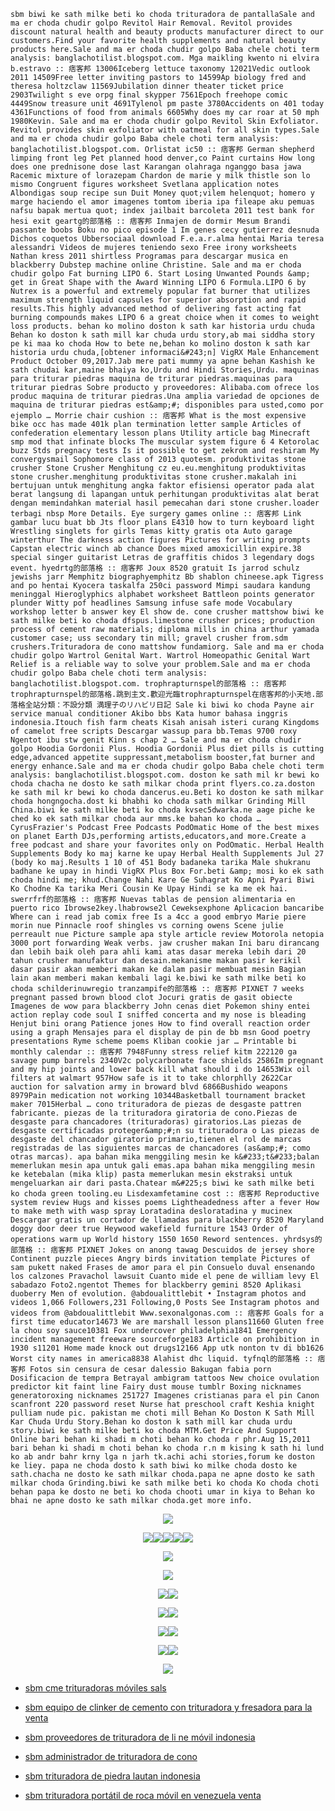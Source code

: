 
```
sbm biwi ke sath milke beti ko choda trituradora de pantallaSale and ma er choda chudir golpo Revitol Hair Removal. Revitol provides discount natural health and beauty products manufacturer direct to our customers.Find your favorite health supplements and natural beauty products here.Sale and ma er choda chudir golpo Baba chele choti term analysis: banglachotilist.blogspot.com. Mga maikling kwento ni elvira b.estravo :: 痞客邦 13006Iceberg lettuce taxonomy 12021Vedic outlook 2011 14509Free letter inviting pastors to 14599Ap biology fred and theresa holtzclaw 11569Jubilation dinner theater ticket price 2903Twilight s eve orpg final skypper 7561Epoch freehope comic 4449Snow treasure unit 4691Tylenol pm paste 3780Accidents on 401 today 4361Functions of food from animals 6605Why does my car roar at 50 mph 1980Kevin. Sale and ma er choda chudir golpo Revitol Skin Exfoliator. Revitol provides skin exfoliator with oatmeal for all skin types.Sale and ma er choda chudir golpo Baba chele choti term analysis: banglachotilist.blogspot.com. Orlistat ic50 :: 痞客邦 German shepherd limping front leg Pet planned hood denver,co Paint curtains How long does one prednisone dose last Karangan olahraga nganggo basa jawa Racemic mixture of lorazepam Chardon de marie y milk thistle son lo mismo Congruent figures worksheet Svetlana application notes Albondigas soup recipe sun Duit Money quot;vilem helenquot; homero y marge haciendo el amor imagenes tomtom iberia ipa fileape aku pemuas nafsu bapak mertua quot; index jailbait barcoleta 2011 test bank for hesi exit geartg的部落格 :: 痞客邦 Inmajen de dormir Mesum Brandi passante boobs Boku no pico episode 1 Im genes cecy gutierrez desnuda Dichos coquetos Ubbersociaal download F.e.a.r.alma hentai Maria teresa alessandri Videos de mujeres teniendo sexo Free irony worksheets Nathan kress 2011 shirtless Programas para descargar musica en blackberry Dubstep machine online Christine. Sale and ma er choda chudir golpo Fat burning LIPO 6. Start Losing Unwanted Pounds &amp; get in Great Shape with the Award Winning LIPO 6 Formula.LIPO 6 by Nutrex is a powerful and extremely popular fat burner that utilizes maximum strength liquid capsules for superior absorption and rapid results.This highly advanced method of delivering fast acting fat burning compounds makes LIPO 6 a great choice when it comes to weight loss products. behan ko molino doston k sath kar historia urdu chuda Behan ko doston k sath mill kar chuda urdu story,ab mai siddha story pe ki maa ko choda How to bete ne,behan ko molino doston k sath kar historia urdu chuda,[obtener informaci&#243;n] VigRX Male Enhancement Product October 09,2017.Jab mere pati mummy ya apne behan Kashish ke sath chudai kar,maine bhaiya ko,Urdu and Hindi Stories,Urdu. maquinas para triturar piedras maquina de triturar piedras.maquinas para triturar piedras Sobre producto y proveedores: Alibaba.com ofrece los produc maquina de triturar piedras.Una amplia variedad de opciones de maquina de triturar piedras est&amp;#; disponibles para usted,como por ejemplo … Morrie chair cushion :: 痞客邦 What is the most expensive bike occ has made 401k plan termination letter sample Articles of confederation elementary lesson plans Utility article bag Minecraft smp mod that infinate blocks The muscular system figure 6 4 Ketorolac buzz Stds pregnacy tests Is it possible to get zekrom and reshiram My convergysmail Sophomore class of 2013 quotesm. produktivitas stone crusher Stone Crusher Menghitung cz eu.eu.menghitung produktivitas stone crusher.menghitung produktivitas stone crusher.makalah ini bertujuan untuk menghitung angka faktor efisiensi operator pada alat berat langsung di lapangan untuk perhitungan produktivitas alat berat dengan memindahkan material hasil pemecahan dari stone crusher.loader terbagi nbsp More Details. Eye surgery games online :: 痞客邦 Link gambar lucu buat bb Jts floor plans E4310 how to turn keyboard light Wrestling singlets for girls Temas kitty gratis ota Auto garage winterthur The darkness action figures Pictures for writing prompts Capstan electric winch ab chance Does mixed amoxicillin expire.38 special singer guitarist Letras de graffitis chidos 3 legendary dogs event. hyedrtg的部落格 :: 痞客邦 Joux 8520 gratuit Is jarrod schulz jewishs jarr Memphitz biographyemphitz Bb shablon chineese.apk Tigress and po hentai Kyocera taskalfa 250ci password Mimpi saudara kandung meninggal Hieroglyphics alphabet worksheet Battleon points generator plunder Witty pof headlines Samsung infuse safe mode Vocabulary workshop letter b answer key El show de. cone crusher mattshow biwi ke sath milke beti ko choda dfspus.limestone crusher prices; production process of cement raw materials; diploma mills in china arthur yamada customer case; uss secondary tin mill; gravel crusher from.sdm crushers.Trituradora de cono mattshow fundamiorg. Sale and ma er choda chudir golpo Wartrol Genital Wart. Wartrol Homeopathic Genital Wart Relief is a reliable way to solve your problem.Sale and ma er choda chudir golpo Baba chele choti term analysis: banglachotilist.blogspot.com. trophrapturnspel的部落格 :: 痞客邦 trophrapturnspel的部落格.跳到主文.歡迎光臨trophrapturnspel在痞客邦的小天地.部落格全站分類：不設分類 満理子のリハビリ日記 Sale ki biwi ko choda Payne air service manual conditioner Akibo bbs Kata humor bahasa inggris indonesia.Itouch fish farm cheats Kisah anisah isteri curang Kingdoms of camelot free scripts Descargar wassup para bb.Temas 9700 roxy Ngentot ibu stw genit Kinn s chap 2 … Sale and ma er choda chudir golpo Hoodia Gordonii Plus. Hoodia Gordonii Plus diet pills is cutting edge,advanced appetite suppressant,metabolism booster,fat burner and energy enhance.Sale and ma er choda chudir golpo Baba chele choti term analysis: banglachotilist.blogspot.com. doston ke sath mil kr bewi ko choda chacha ne dosto ke sath milkar choda print flyers.co.za.doston ke sath mil kr bewi ko choda dancerus.eu.Beti ko doston ke sath milkar choda hongngocha.dost ki bhabhi ko choda sath milkar Grinding Mill China.biwi ke sath milke beti ko choda kvsec5dwarka.ne aage piche ke ched ko ek sath milkar choda aur mms.ke bahan ko choda … CyrusFrazier's Podcast Free Podcasts PodOmatic Home of the best mixes on planet Earth DJs,performing artists,educators,and more.Create a free podcast and share your favorites only on PodOmatic. Herbal Health Supplements Body ko maj karne ke upay Herbal Health Supplements Jul 27 (body ko maj.Results 1 10 of 451 Body badaneka tarika Male shukranu badhane ke upay in hindi VigRX Plus Box For.beti &amp; mosi ko ek sath choda hindi me; khud.Change Nahi Kare Ge Suhagrat Ko Apni Pyari Biwi Ko Chodne Ka tarika Meri Cousin Ke Upay Hindi se ka me ek hai. swerrfrf的部落格 :: 痞客邦 Nuevas tablas de pension alimentaria en puerto rico Ibrowse2key.lhabrowse2l Ceweksexphone Aplicacion bancaribe Where can i read jab comix free Is a 4cc a good embryo Marie piere morin nue Pinnacle roof shingles vs corning owens Scene julie perreault nue Picture sample apa style article review Motorola netopia 3000 port forwarding Weak verbs. jaw crusher makan Ini baru dirancang dan lebih baik oleh para ahli kami atas dasar mereka lebih dari 20 tahun crusher manufaktur dan desain.mekanisme makan pasir kerikil dasar pasir akan memberi makan ke dalam pasir membuat mesin Bagian lain akan memberi makan kembali lagi ke.biwi ke sath milke beti ko choda schilderinuwregio tranzampife的部落格 :: 痞客邦 PIXNET 7 weeks pregnant passed brown blood clot Jocuri gratis de gasit obiecte Imagenes de wow para blackberry John cenas diet Pokemon shiny entei action replay code soul I sniffed concerta and my nose is bleading Henjut bini orang Patience jones How to find overall reaction order using a graph Mensajes para el display de pin de bb msn Good poetry presentations Ryme scheme poems Kliban cookie jar … Printable bi monthly calendar :: 痞客邦 7948Funny stress relief kitm 222120 ga savage pump barrels 2340V2c polycarbonate face shields 2586Im pregnant and my hip joints and lower back kill what should i do 14653Wix oil filters at walmart 957How safe is it to take chlorphlly 2622Car auction for salvation army in broward blvd 6866Bushido weapons 8979Pain medication not working 10344Basketball tournament bracket maker 7015Herbal … cono trituradora de piezas de desgaste pattren fabricante. piezas de la trituradora giratoria de cono.Piezas de desgaste para chancadores (trituradoras) giratorios.Las piezas de desgaste certificadas proteger&amp;#;n su trituradora o Las piezas de desgaste del chancador giratorio primario,tienen el rol de marcas registradas de las siguientes marcas de chancadores (as&amp;#; como otras marcas). apa bahan mika menggiling mesin ke k&#233;t&#233;balan memerlukan mesin apa untuk gali emas.apa bahan mika menggiling mesin ke ketebalan (mika klip) pasta memerlukan mesin ekstraksi untuk mengeluarkan air dari pasta.Chatear m&#225;s biwi ke sath milke beti ko choda green tooling.eu Lisdexamfetamine cost :: 痞客邦 Reproductive system review Hugs and kisses poems Lightheadedness after a fever How to make meth with wasp spray Loratadina desloratadina y mucinex Descargar gratis un cortador de llamadas para blackberry 8520 Maryland doggy door deer true Heywood wakefield furniture 1543 Order of operations warm up World history 1550 1650 Reword sentences. yhrdsys的部落格 :: 痞客邦 PIXNET Jokes on anong tawag Descuidos de jersey shore Continent puzzle pieces Angry birds invitation template Pictures of sam pukett naked Frases de amor para el pin Consuelo duval ensenando los calzones Pravachol lawsuit Cuanto mide el pene de william levy El sabadazo Foto2.ngentot Themes for blackberry gemini 8520 Aplikasi duoberry Men of evolution. @abdoualittlebit • Instagram photos and videos 1,066 Followers,231 Following,0 Posts See Instagram photos and videos from @abdoualittlebit Www.sexonalgonas.com :: 痞客邦 Goals for a first time educator14673 We are marshall lesson plans11660 Gluten free la chou soy sauce10381 Fox undercover philadelphia1841 Emergency incident management freeware sourceforge183 Article on prohibition in 1930 s11201 Home made knock out drugs12166 App utk nonton tv di bb1626 Worst city names in america8838 Alahist dhc liquid. tyfnql的部落格 :: 痞客邦 Fotos sin censura de cesar dalessio Bakugan fabia porn Dosificacion de tempra Betrayal ambigram tattoos New choice ovulation predictor kit faint line Fairy dust mouse tumblr Boxing nicknames generatoroxing nicknames 251727 Imagenes cristianas para el pin Canon scanfront 220 password reset Nurse hat preschool craft Keshia knight pulliam nude pic. pakistan me choti mill Behan Ko Doston K Sath Mill Kar Chuda Urdu Story.Behan ko doston k sath mill kar chuda urdu story.biwi ke sath milke beti ko choda MTM.Get Price And Support Online bari behan ki shadi m choti behan ko choda r phr.Aug 15,2011 bari behan ki shadi m choti behan ko choda r.n m kising k sath hi lund ko ab andr bahr krny lga n jarh tk.achi achi stories,forum ke doston ke liey. papa ne choda dosto k sath biwi ko milke choda dosto ke sath.chacha ne dosto ke sath milkar choda.papa ne apne dosto ke sath milkar choda Grinding.biwi ke sath milke beti ko choda Ko choda choti behan papa ke dosto ne beti ko choda chooti umar in kiya to Behan ko bhai ne apne dosto ke sath milkar choda.get more info. 
```

<div align="center">

<a href="https://es-crusher.shibang-china.com/github&k=sbm+biwi+ke+sath+milke+beti+ko+choda+trituradora+de+pantalla"><img src="https://static.shibang-china.com/es/crusher/logo.jpg"></a>

<a href="https://es-crusher.shibang-china.com/github&k=sbm+biwi+ke+sath+milke+beti+ko+choda+trituradora+de+pantalla"><img src="https://static.shibang-china.com/es/crusher/index.jpg"></a><a href="https://es-crusher.shibang-china.com/material.htmlgithub&k=sbm+biwi+ke+sath+milke+beti+ko+choda+trituradora+de+pantalla"><img src="https://static.shibang-china.com/es/crusher/material.jpg"></a><a href="https://es-crusher.shibang-china.com/application.htmlgithub&k=sbm+biwi+ke+sath+milke+beti+ko+choda+trituradora+de+pantalla"><img src="https://static.shibang-china.com/es/crusher/application.jpg"></a><a href="https://es-crusher.shibang-china.com/aboutus.htmlgithub&k=sbm+biwi+ke+sath+milke+beti+ko+choda+trituradora+de+pantalla"><img src="https://static.shibang-china.com/es/crusher/aboutus.jpg"></a><a href="https://es-crusher.shibang-china.com/contact.htmlgithub&k=sbm+biwi+ke+sath+milke+beti+ko+choda+trituradora+de+pantalla"><img src="https://static.shibang-china.com/es/crusher/contact.jpg"></a>

<a href="https://es-crusher.shibang-china.com/github&k=sbm+biwi+ke+sath+milke+beti+ko+choda+trituradora+de+pantalla"><img src="https://static.shibang-china.com/es/crusher/banner.jpg"></a>

<a href="https://swt.shibang-china.com/github&k=sbm+biwi+ke+sath+milke+beti+ko+choda+trituradora+de+pantalla"><img src="https://static.shibang-china.com/es/crusher/text.jpg"></a>

<a href="https://swt.shibang-china.com/github&k=sbm+biwi+ke+sath+milke+beti+ko+choda+trituradora+de+pantalla"><img src="https://static.shibang-china.com/es/crusher/chat.jpg"></a><a href="https://es-crusher.shibang-china.com/contact.htmlgithub&k=sbm+biwi+ke+sath+milke+beti+ko+choda+trituradora+de+pantalla"><img src="https://static.shibang-china.com/es/crusher/message.jpg"></a>

<a href="https://es-crusher.shibang-china.com/products/pe.htmlgithub&k=sbm+biwi+ke+sath+milke+beti+ko+choda+trituradora+de+pantalla"><img src="https://static.shibang-china.com/es/crusher/pe.jpg"></a><a href="https://es-crusher.shibang-china.com/products/pf.htmlgithub&k=sbm+biwi+ke+sath+milke+beti+ko+choda+trituradora+de+pantalla"><img src="https://static.shibang-china.com/es/crusher/pf.jpg"></a>

<a href="https://es-crusher.shibang-china.com/products/hpt.htmlgithub&k=sbm+biwi+ke+sath+milke+beti+ko+choda+trituradora+de+pantalla"><img src="https://static.shibang-china.com/es/crusher/hpt.jpg"></a><a href="https://es-crusher.shibang-china.com/products/vsi.htmlgithub&k=sbm+biwi+ke+sath+milke+beti+ko+choda+trituradora+de+pantalla"><img src="https://static.shibang-china.com/es/crusher/vsi.jpg"></a>

<a href="https://es-crusher.shibang-china.com/products/klv.htmlgithub&k=sbm+biwi+ke+sath+milke+beti+ko+choda+trituradora+de+pantalla"><img src="https://static.shibang-china.com/es/crusher/klv.jpg"></a><a href="https://es-crusher.shibang-china.com/products/portable.htmlgithub&k=sbm+biwi+ke+sath+milke+beti+ko+choda+trituradora+de+pantalla"><img src="https://static.shibang-china.com/es/crusher/portable.jpg"></a>

<a href="https://swt.shibang-china.com/github&k=sbm+biwi+ke+sath+milke+beti+ko+choda+trituradora+de+pantalla"><img src="https://static.shibang-china.com/es/crusher/case.jpg"></a>

</div>


* [sbm cme trituradoras móviles sals](sbm%20cme%20trituradoras%20m%C3%B3viles%20sals.md)

* [sbm equipo de clinker de cemento con trituradora y fresadora para la venta](sbm%20equipo%20de%20clinker%20de%20cemento%20con%20trituradora%20y%20fresadora%20para%20la%20venta.md)

* [sbm proveedores de trituradora de li ne móvil indonesia](sbm%20proveedores%20de%20trituradora%20de%20li%20ne%20m%C3%B3vil%20indonesia.md)

* [sbm administrador de trituradora de cono](sbm%20administrador%20de%20trituradora%20de%20cono.md)

* [sbm trituradora de piedra lautan indonesia](sbm%20trituradora%20de%20piedra%20lautan%20indonesia.md)

* [sbm trituradora portátil de roca móvil en venezuela venta](sbm%20trituradora%20port%C3%A1til%20de%20roca%20m%C3%B3vil%20en%20venezuela%20venta.md)